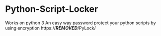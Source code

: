 # Python-Script-Locker
Works on python 3
An easy way password protect your python scripts by using encryption
https://***REMOVED***/PyLock/
